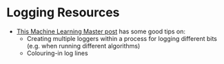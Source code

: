 # Logging Resources

- [This Machine Learning Master post](https://machinelearningmastery.com/logging-in-python/) has some good tips on: 
    - Creating multiple loggers within a process for logging different bits (e.g. when running different algorithms)
    - Colouring-in log lines